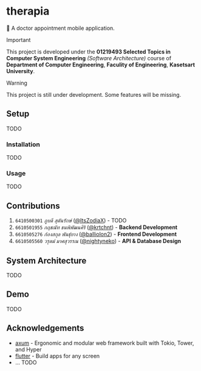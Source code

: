 # therapia

🏥 A doctor appointment mobile application.

> [!IMPORTANT]
> This project is developed under the **01219493 Selected Topics in
Computer System Engineering** *(Software Architecture)* course of
**Department of Computer Engineering**, **Faculity of Engineering**,
**Kasetsart University**.

> [!WARNING]
> This project is still under development. Some features will be
> missing.

## Setup

TODO

### Installation

TODO

### Usage

TODO

## Contributions

1. `6410500301` *ภูบดี สุตันรักษ์*
([@ItsZodiaX](https://github.com/ItsZodiaX)) - TODO
2. `6610501955` *กฤชณัท ธนพิพัฒนศิริ*
([@krtchnt](https://github.com/krtchnt)) - **Backend Development**
3. `6610505276` *ก้องสกุล พันธุ์ยาง*
([@balliolon2](https://github.com/balliolon2)) - **Frontend Development**
4. `6610505560` *วรุตม์ มาศสุวรรณ*
([@nightyneko](https://github.com/nightyneko)) - **API & Database
Design**

## System Architecture

TODO

## Demo

TODO

## Acknowledgements

- [axum](https://docs.rs/axum/latest/axum/) - Ergonomic and modular
web framework built with Tokio, Tower, and Hyper
- [flutter](https://flutter.dev/) - Build apps for any screen
- ... TODO
